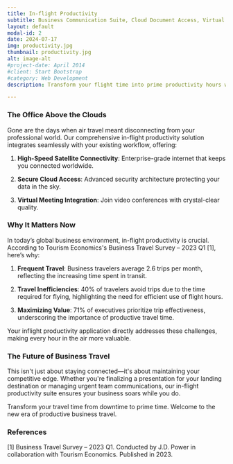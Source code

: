 ```yaml
---
title: In-flight Productivity
subtitle: Business Communication Suite, Cloud Document Access, Virtual Meeting Optimization, ...
layout: default
modal-id: 2
date: 2024-07-17
img: productivity.jpg
thumbnail: productivity.jpg
alt: image-alt
#project-date: April 2014
#client: Start Bootstrap
#category: Web Development
description: Transform your flight time into prime productivity hours with our revolutionary in-flight business suite. Say goodbye to connectivity gaps in your workday.

---
```

### The Office Above the Clouds
Gone are the days when air travel meant disconnecting from your professional world. Our comprehensive in-flight productivity solution integrates seamlessly with your existing workflow, offering:

1. **High-Speed Satellite Connectivity**: Enterprise-grade internet that keeps you connected worldwide.

2. **Secure Cloud Access**:  Advanced security architecture protecting your data in the sky.

3. **Virtual Meeting Integration**: Join video conferences with crystal-clear quality.


### Why It Matters Now
In today’s global business environment, in-flight productivity is crucial. According to Tourism Economics's Business Travel Survey – 2023 Q1 [1], here’s why:

1. **Frequent Travel**: Business travelers average 2.6 trips per month, reflecting the increasing time spent in transit.

2. **Travel Inefficiencies**: 40% of travelers avoid trips due to the time required for flying, highlighting the need for efficient use of flight hours.

3. **Maximizing Value**: 71% of executives prioritize trip effectiveness, underscoring the importance of productive travel time.

Your inflight productivity application directly addresses these challenges, making every hour in the air more valuable.

### The Future of Business Travel
This isn't just about staying connected—it's about maintaining your competitive edge. Whether you're finalizing a presentation for your landing destination or managing urgent team communications, our in-flight productivity suite ensures your business soars while you do.

Transform your travel time from downtime to prime time. Welcome to the new era of productive business travel.



### References  

[1] Business Travel Survey – 2023 Q1. Conducted by J.D. Power in collaboration with Tourism Economics. Published in 2023.